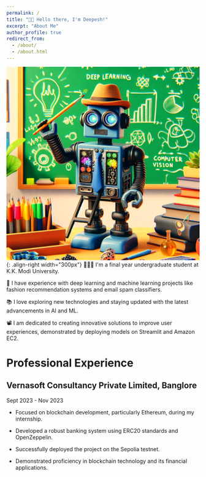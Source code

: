 ```yaml
---
permalink: /
title: "👋🏼 Hello there, I'm Deepesh!"
excerpt: "About Me"
author_profile: true
redirect_from: 
  - /about/
  - /about.html
---
```


![Illustration of combining vision and language modalities](/images/Designer.png){: .align-right width="300px"}
👨🏻‍💻 I'm a final year undergraduate student at K.K. Modi University.

🔬 I have experience with deep learning and machine learning projects like fashion recommendation systems and email spam classifiers.

📚 I love exploring new technologies and staying updated with the latest advancements in AI and ML.

📽️ I am dedicated to creating innovative solutions to improve user experiences, demonstrated by deploying models on Streamlit and Amazon EC2.


# Professional Experience

## Vernasoft Consultancy Private Limited, Banglore                                                         
Sept 2023 - Nov 2023


- Focused on blockchain development, particularly Ethereum, during my internship.

- Developed a robust banking system using ERC20 standards and OpenZeppelin.

- Successfully deployed the project on the Sepolia testnet.

- Demonstrated proficiency in blockchain technology and its financial applications.